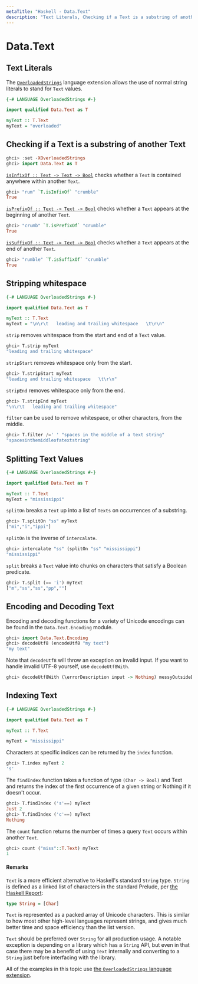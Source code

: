 ```yaml
---
metaTitle: "Haskell - Data.Text"
description: "Text Literals, Checking if a Text is a substring of another Text, Stripping whitespace, Splitting Text Values, Encoding and Decoding Text, Indexing Text"
---
```


# Data.Text



## Text Literals


The [`OverloadedStrings`](http://stackoverflow.com/documentation/haskell/369/overloaded-literals/1329/strings#t=201610072315314796807) language extension allows the use of normal string literals to stand for `Text` values.

```hs
{-# LANGUAGE OverloadedStrings #-}

import qualified Data.Text as T

myText :: T.Text
myText = "overloaded"

```



## Checking if a Text is a substring of another Text


```hs
ghci> :set -XOverloadedStrings
ghci> import Data.Text as T

```

[`isInfixOf :: Text -> Text -> Bool`](https://hackage.haskell.org/package/text-1.2.2.1/docs/Data-Text.html#v:isInfixOf) checks whether a `Text` is contained anywhere within another `Text`.

```hs
ghci> "rum" `T.isInfixOf` "crumble"
True

```

[`isPrefixOf :: Text -> Text -> Bool`](https://hackage.haskell.org/package/text-1.2.2.1/docs/Data-Text.html#v:isPrefixOf) checks whether a `Text` appears at the beginning of another `Text`.

```hs
ghci> "crumb" `T.isPrefixOf` "crumble"
True

```

[`isSuffixOf :: Text -> Text -> Bool`](https://hackage.haskell.org/package/text-1.2.2.1/docs/Data-Text.html#v:isSuffixOf) checks whether a `Text` appears at the end of another `Text`.

```hs
ghci> "rumble" `T.isSuffixOf` "crumble"
True

```



## Stripping whitespace


```hs
{-# LANGUAGE OverloadedStrings #-}

import qualified Data.Text as T

myText :: T.Text
myText = "\n\r\t   leading and trailing whitespace   \t\r\n"

```

`strip` removes whitespace from the start and end of a `Text` value.

```hs
ghci> T.strip myText
"leading and trailing whitespace"

```

`stripStart` removes whitespace only from the start.

```hs
ghci> T.stripStart myText
"leading and trailing whitespace   \t\r\n"

```

`stripEnd` removes whitespace only from the end.

```hs
ghci> T.stripEnd myText
"\n\r\t   leading and trailing whitespace"

```

`filter` can be used to remove whitespace, or other characters, from the middle.

```hs
ghci> T.filter /=' ' "spaces in the middle of a text string"
"spacesinthemiddleofatextstring"

```



## Splitting Text Values


```hs
{-# LANGUAGE OverloadedStrings #-}

import qualified Data.Text as T

myText :: T.Text
myText = "mississippi"

```

`splitOn` breaks a `Text` up into a list of `Texts` on occurrences of a substring.

```hs
ghci> T.splitOn "ss" myText
["mi","i","ippi"]

```

`splitOn` is the inverse of `intercalate`.

```hs
ghci> intercalate "ss" (splitOn "ss" "mississippi")
"mississippi"

```

`split` breaks a `Text` value into chunks on characters that satisfy a Boolean predicate.

```hs
ghci> T.split (== 'i') myText
["m","ss","ss","pp",""]

```



## Encoding and Decoding Text


Encoding and decoding functions for a variety of Unicode encodings can be found in the `Data.Text.Encoding` module.

```hs
ghci> import Data.Text.Encoding
ghci> decodeUtf8 (encodeUtf8 "my text")
"my text"

```

Note that `decodeUtf8` will throw an exception on invalid input. If you want to handle invalid UTF-8 yourself, use `decodeUtf8With`.

```hs
ghci> decodeUtf8With (\errorDescription input -> Nothing) messyOutsideData

```



## Indexing Text


```hs
{-# LANGUAGE OverloadedStrings #-}

import qualified Data.Text as T

myText :: T.Text

myText = "mississippi"

```

Characters at specific indices can be returned by the `index` function.

```hs
ghci> T.index myText 2
's'

```

The `findIndex` function takes a function of type `(Char -> Bool)` and Text and returns the index of the first occurrence of a given string or Nothing if it doesn't occur.

```hs
ghci> T.findIndex ('s'==) myText
Just 2
ghci> T.findIndex ('c'==) myText
Nothing

```

The `count` function returns the number of times a query `Text` occurs within another `Text`.

```hs
ghci> count ("miss"::T.Text) myText
1

```



#### Remarks


`Text` is a more efficient alternative to Haskell's standard `String` type. `String` is defined as a linked list of characters in the standard Prelude, per [the Haskell Report](https://www.haskell.org/onlinereport/haskell2010/haskellch6.html#x13-1190006.1.2):

```hs
type String = [Char]

```

`Text` is represented as a packed array of Unicode characters. This is similar to how most other high-level languages represent strings, and gives much better time and space efficiency than the list version.

`Text` should be preferred over `String` for all production usage. A notable exception is depending on a library which has a `String` API, but even in that case there may be a benefit of using `Text` internally and converting to a `String` just before interfacing with the library.

All of the examples in this topic use [the `OverloadedStrings` language extension](http://stackoverflow.com/documentation/haskell/1274/common-ghc-language-extensions/4173/overloadedstrings).

